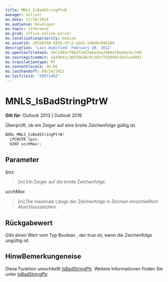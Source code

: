 ```yaml
---
title: MNLS_IsBadStringPtrW
manager: soliver
ms.date: 11/16/2014
ms.audience: Developer
ms.topic: reference
ms.prod: office-online-server
ms.localizationpriority: medium
ms.assetid: 293a0700-b950-4fc2-a2e5-148d6c846384
description: 'Last modified: February 20, 2012'
ms.openlocfilehash: 56c2d84cf883f2452e6aa9a2904478eb8e3ec190
ms.sourcegitcommit: a1d9041c20256616c9c183f7d1049142a7ac6991
ms.translationtype: MT
ms.contentlocale: de-DE
ms.lasthandoff: 09/24/2021
ms.locfileid: "59571402"
---
```

# <a name="mnls_isbadstringptrw"></a>MNLS_IsBadStringPtrW

  
  
**Gilt für**: Outlook 2013 | Outlook 2016 
  
Überprüft, ob ein Zeiger auf eine breite Zeichenfolge gültig ist.
  
```cpp
BOOL MNLS_IsBadStringPtrW(
  LPCWSTR lpsz,
  UINT ucchMax);
```

## <a name="parameters"></a>Parameter

 _lpsz_
  
> [in] Ein Zeiger auf die breite Zeichenfolge.
    
 _ucchMax_
  
> [in] Die maximale Länge der Zeichenfolge in Zeichen einschließlich Abschlusszeichen.
    
## <a name="return-value"></a>Rückgabewert

Gibt einen Wert vom Typ Boolean , der true ist, wenn die Zeichenfolge ungültig ist.
  
## <a name="remarks"></a>HinwBemerkungeneise

Diese Funktion umschließt [IsBadStringPtr](https://msdn.microsoft.com/library/aa366714%28VS.85%29.aspx). Weitere Informationen finden Sie unter [IsBadStringPtr](https://msdn.microsoft.com/library/aa366714%28VS.85%29.aspx).
  

